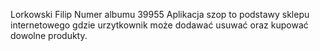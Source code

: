 Lorkowski Filip 
Numer albumu 39955
Aplikacja szop to podstawy sklepu internetowego gdzie urzytkownik może dodawać usuwać oraz kupować dowolne produkty.
